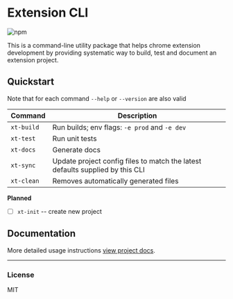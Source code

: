 # Extension CLI 

![npm](https://img.shields.io/npm/v/extension-cli)

This is a command-line utility package that helps chrome extension development by providing
systematic way to build, test and document an extension project.


## Quickstart

Note that for each command `--help` or `--version` are also valid

Command | Description
--- | ---
`xt-build` | Run builds; env flags: `-e prod` and `-e dev`
`xt-test` | Run unit tests
`xt-docs` | Generate docs
`xt-sync` | Update project config files to match the latest defaults supplied by this CLI
`xt-clean` | Removes automatically generated files

**Planned**

- [ ] `xt-init` -- create new project

## Documentation

More detailed usage instructions [view project docs](https://mobilefirstllc.github.io/extension-cli).

---

### License 

MIT
